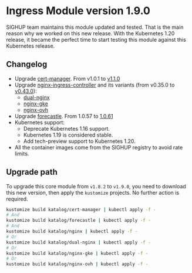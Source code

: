 # Ingress Module version 1.9.0

SIGHUP team maintains this module updated and tested. That is the main reason why we worked on this new release.
With the Kubernetes 1.20 release, it became the perfect time to start testing this module against this Kubernetes
release.

## Changelog

- Upgrade [cert-manager](../../katalog/cert-manager). From v1.0.1 to
[v1.1.0](https://github.com/jetstack/cert-manager/releases/tag/v1.1.0)
- Upgrade [nginx-ingress-controller](../../katalog/nginx) and its variants
(from v0.35.0 to [v0.43.0](https://github.com/kubernetes/ingress-nginx/releases/tag/controller-v0.43.0)):
  - [dual-nginx](../../katalog/dual-nginx)
  - [nginx-gke](../../katalog/nginx-gke)
  - [nginx-ovh](../../katalog/nginx-ovh)
- Upgrade [forecastle](../../katalog/forecastle). From 1.0.57 to
[1.0.61](https://github.com/stakater/Forecastle/releases/tag/v1.0.61)
- Kubernetes support:
  - Deprecate Kubernetes 1.16 support.
  - Kubernetes 1.19 is considered stable.
  - Add tech-preview support to Kubernetes 1.20.
- All the container images come from the SIGHUP registry to avoid rate limits.

## Upgrade path

To upgrade this core module from `v1.8.2` to `v1.9.0`, you need to download this new version, then apply the
`kustomize` projects. No further action is required.

```bash
kustomize build katalog/cert-manager | kubectl apply -f -
# And
kustomize build katalog/forecastle | kubectl apply -f -
# And
kustomize build katalog/nginx | kubectl apply -f -
# Or
kustomize build katalog/dual-nginx | kubectl apply -f -
# Or
kustomize build katalog/nginx-gke | kubectl apply -f -
# Or
kustomize build katalog/nginx-ovh | kubectl apply -f -
```
